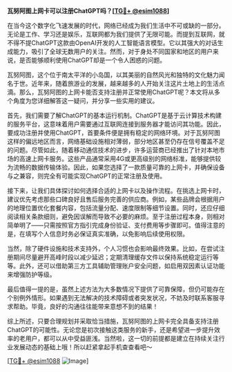 **瓦努阿图上网卡可以注册ChatGPT吗？[[TG💪+ @esim1088](https://t.me/s/esim1088)]**

在当今这个数字化飞速发展的时代，网络已经成为我们生活中不可或缺的一部分。无论是工作、学习还是娱乐，互联网都为我们提供了无限可能。而提到互联网，就不得不提ChatGPT这款由OpenAI开发的人工智能语言模型。它以其强大的对话生成能力，吸引了全球无数用户的关注。然而，对于身处不同国家和地区的用户来说，是否能够顺利使用ChatGPT却是一个令人困惑的问题。

瓦努阿图，这个位于南太平洋的小岛国，以其美丽的自然风光和独特的文化魅力闻名于世。近年来，随着旅游业的发展，越来越多的人开始关注这片土地上的生活点滴。那么，瓦努阿图的上网卡能否支持注册并正常使用ChatGPT呢？本文将从多个角度为您详细解答这一疑问，并分享一些实用的建议。

首先，我们需要了解ChatGPT的基本运行机制。ChatGPT是基于云计算技术构建的服务平台，这意味着用户需要通过互联网连接到服务器才能访问其功能。因此，要成功注册并使用ChatGPT，首要条件便是拥有稳定的网络环境。对于瓦努阿图这样的偏远地区而言，网络基础设施相对薄弱，部分地区甚至仍存在信号覆盖不足的问题。尽管如此，随着移动通信技术的进步，许多运营商已经推出了针对本地市场的高速上网卡服务。这些产品通常采用4G或更高级别的网络标准，能够提供较为流畅的数据传输体验。因此，如果您选择了一款质量可靠的上网卡，并确保设备与之兼容，则完全有可能实现ChatGPT的正常注册及使用。

接下来，让我们具体探讨如何选择合适的上网卡以及操作流程。在挑选上网卡时，建议优先考虑那些口碑良好且售后服务完善的供应商。例如，某些品牌会根据用户的地理位置优化套餐内容，包括流量分配、速度限制等细节设置。同时，还应仔细阅读相关条款细则，避免因误解而导致不必要的麻烦。至于注册过程本身，则相对简单明了——只需按照官方指引完成身份验证、支付费用等步骤即可。值得注意的是，在填写个人信息时务必保证真实准确，以免影响后续使用权限。

当然，除了硬件设施和技术支持外，个人习惯也会影响最终效果。比如，在尝试注册期间尽量避开高峰时段以减少延迟；定期清理缓存文件以保持系统稳定运行等等。此外，还可以借助第三方工具辅助管理账户安全问题，如启用双因素认证功能来增强防护等级。

最后值得一提的是，虽然上述方法为大多数情况下提供了可靠保障，但仍可能存在个别例外情形。如果遇到无法解决的技术障碍或者突发状况，不妨及时联系客服寻求帮助。毕竟，良好的沟通往往能带来意想不到的结果！

综上所述，只要合理规划并采取恰当措施，瓦努阿图的上网卡完全具备支持注册ChatGPT的可能性。无论您是初次接触这类服务的新手，还是希望进一步提升效率的老用户，都可以从中受益匪浅。当然啦，这一切的前提都是建立在持续关注行业发展动态的基础上哦！所以赶紧拿起手机查查看吧～

[[TG💪+ @esim1088](https://t.me/s/esim1088) ![Image](https://i.postimg.cc/4NQfJmqS/Snipaste-2025-05-13-00-14-12.png)]